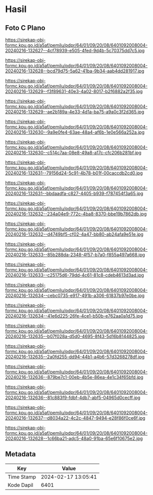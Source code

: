 # Hasil

## Foto C Plano

https://sirekap-obj-formc.kpu.go.id/a5af/pemilu/pdpr/64/01/09/20/08/6401092008004-20240216-132627--4cf78939-e505-4fed-9d4b-5c70375dd7c5.jpg

https://sirekap-obj-formc.kpu.go.id/a5af/pemilu/pdpr/64/01/09/20/08/6401092008004-20240216-132628--bcd79d75-5a62-41ba-9b34-aab4dd281917.jpg

https://sirekap-obj-formc.kpu.go.id/a5af/pemilu/pdpr/64/01/09/20/08/6401092008004-20240216-132629--f3f89631-40e3-4a02-8017-b2f6882a2f35.jpg

https://sirekap-obj-formc.kpu.go.id/a5af/pemilu/pdpr/64/01/09/20/08/6401092008004-20240216-132629--ae2b189a-4e33-4d1a-ba75-a9a0c3f2d365.jpg

https://sirekap-obj-formc.kpu.go.id/a5af/pemilu/pdpr/64/01/09/20/08/6401092008004-20240216-132630--9a9e0fe4-63ae-48a4-af6b-1e0e566a252a.jpg

https://sirekap-obj-formc.kpu.go.id/a5af/pemilu/pdpr/64/01/09/20/08/6401092008004-20240216-132630--c514c7aa-08e8-49a8-a17c-cfc206b281bf.jpg

https://sirekap-obj-formc.kpu.go.id/a5af/pemilu/pdpr/64/01/09/20/08/6401092008004-20240216-132631--79156d24-5c91-4b78-b01f-00caccdb2cd0.jpg

https://sirekap-obj-formc.kpu.go.id/a5af/pemilu/pdpr/64/01/09/20/08/6401092008004-20240216-132631--bbdaadfa-c827-4405-b939-f787454f3a65.jpg

https://sirekap-obj-formc.kpu.go.id/a5af/pemilu/pdpr/64/01/09/20/08/6401092008004-20240216-132632--234a04e9-772c-4ba8-8370-bbe19b7862db.jpg

https://sirekap-obj-formc.kpu.go.id/a5af/pemilu/pdpr/64/01/09/20/08/6401092008004-20240216-132632--d4749bf5-cf02-4a47-bb80-ab24afa9e51e.jpg

https://sirekap-obj-formc.kpu.go.id/a5af/pemilu/pdpr/64/01/09/20/08/6401092008004-20240216-132633--85b288da-2348-4f57-b7a0-f855a497a668.jpg

https://sirekap-obj-formc.kpu.go.id/a5af/pemilu/pdpr/64/01/09/20/08/6401092008004-20240216-132633--c25175d6-79dd-4c61-81c8-cdeb4613d3ad.jpg

https://sirekap-obj-formc.kpu.go.id/a5af/pemilu/pdpr/64/01/09/20/08/6401092008004-20240216-132634--cebc0735-e917-491b-a306-61837b97e0be.jpg

https://sirekap-obj-formc.kpu.go.id/a5af/pemilu/pdpr/64/01/09/20/08/6401092008004-20240216-132634--41e6d225-26fe-4ce1-b50b-e762aa0a1d75.jpg

https://sirekap-obj-formc.kpu.go.id/a5af/pemilu/pdpr/64/01/09/20/08/6401092008004-20240216-132635--b07f028a-d5d0-4695-8f43-5d16b8144825.jpg

https://sirekap-obj-formc.kpu.go.id/a5af/pemilu/pdpr/64/01/09/20/08/6401092008004-20240216-132635--2a0fd255-dd94-44b1-a4b6-57d3268278df.jpg

https://sirekap-obj-formc.kpu.go.id/a5af/pemilu/pdpr/64/01/09/20/08/6401092008004-20240216-132636--879be7c1-00eb-4b5e-86ea-4e1c34f65bfd.jpg

https://sirekap-obj-formc.kpu.go.id/a5af/pemilu/pdpr/64/01/09/20/08/6401092008004-20240216-132636--81c883f9-fdbf-4db7-abf5-04965d0cecff.jpg

https://sirekap-obj-formc.kpu.go.id/a5af/pemilu/pdpr/64/01/09/20/08/6401092008004-20240216-132637--d8034a22-4c2c-4847-9494-e28f86f0ce6f.jpg

https://sirekap-obj-formc.kpu.go.id/a5af/pemilu/pdpr/64/01/09/20/08/6401092008004-20240216-132628--1c66ba21-adc5-48a0-91ba-65e6f10675e2.jpg


## Metadata

| Key        | Value               |
| ---------- | ------------------- |
| Time Stamp | 2024-02-17 13:05:41 |
| Kode Dapil | 6401                |



